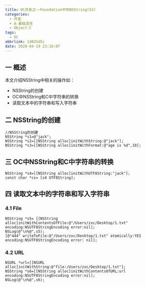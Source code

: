 ```yaml
---
title: OC开发之——Foundation中的NSString(53)
categories:
  - 开发
  - A-基础语言
  - Object-C
tags:
  - OC
abbrlink: 1d035d5c
date: 2020-04-19 23:16:07
---
```

## 一 概述

本文介绍NSString中相关的操作如：

* NSString的创建
* OC中NSString和C中字符串的转换
* 读取文本中的字符串和写入字符串

<!--more-->

## 二 NSString的创建

```
//NSString的创建
NSString *s1=@"jack";
NSString *s2=[[NSString alloc]initWithString:@"jack"];
NSString *s3=[[NSString alloc]initWithFormat:@"age is %d",10];
```

## 三 OC中NSString和C中字符串的转换

```
NSString *s4=[[NSString alloc]initWithUTF8String:"jack"];
const char *cs= [s4 UTF8String];
```

## 四 读取文本中的字符串和写入字符串

### 4.1 File

```
NSString *s5= [[NSString alloc]initWithContentsOfFile:@"/Users/zxc/Desktop/1.txt" encoding:NSUTF8StringEncoding error:nil];
NSLog(@"\n%@",s5);
[@"444" writeToFile:@"/Users/zxc/Desktop/1.txt" atomically:YES encoding:NSUTF8StringEncoding error: nil];   
```

### 4.2 URL

```
NSURL *url=[[NSURL alloc]initWithString:@"file:/Users/zxc/Desktop/1.txt"];
NSString *s6=[[NSString alloc]initWithContentsOfURL:url encoding:NSUTF8StringEncoding error:nil];
NSLog(@"\n%@",s6);
```
